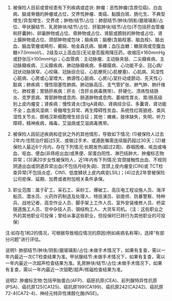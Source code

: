 1. 被保险人目前或曾经患有下列疾病或症状: 肿瘤：恶性肿瘤(含原位癌)、白血病、脑或脊髓的肿瘤或占位，交界性肿瘤、类癌、黏膜白斑、肠化生、不典型增生/异型增生、交界痣；肿物/结节/占位：肺部结节/肿块/阴影/磨玻璃影/占位、甲状腺结节、乳房肿块/结节/占位、肝脏肿块/结节/占位(不包括肝血管瘤和肝囊肿)、卵巢肿物或占位、骨肿物或占位、肾脏或膀胱的肿物或占位、肾上腺肿物或占位、颈部肿物或包块；脑疾病：脑梗(含脑栓塞、脑血栓)、脑出血、脑血管瘤或畸形、癫痫、帕金森氏病、脑瘫；血压血糖：糖尿病或空腹血糖≥7.0mmol/L、2级及以上高血压(无论是否服用降压药，收缩压≥160mmHg或舒张压≥100mmHg)；心血管病：主动脉瘤、主动脉夹层、二尖瓣疾病、主动脉瓣疾病、三尖瓣疾病、肺动脉瓣疾病、多瓣膜病、心功能不全、冠心病/冠状动脉狭窄、心绞痛、冠脉综合征、心肌梗死(心肌梗塞)、心肌病、风湿性心脏病、心房或心室增大、肺源性心脏病、心房/心室扑动或颤动、先天性心脏病；肺疾病：慢性阻塞性肺病、肺动脉高压、支气管扩张、肺气肿、肺纤维化、肺栓塞；胃肠肝疾病：肝炎（含肝炎病毒携带）、肝硬化、溃疡性结肠炎、克罗恩病、胃部肿物或息肉、肠道肿物或息肉、萎缩性胃炎、胃/肠高级别上皮内瘤变；肾疾病：慢性肾炎(含lgA肾病)、肾病综合征、多囊肾、肾功能不全；血液风湿病：骨髓增生异常、再生障碍性贫血、系统性红斑狼疮、类风湿性关节炎、朗格汉斯细胞增生综合征；其他：瘫痪，肢体缺失，失明，听力障碍，精神疾病，梅毒，艾滋病或艾滋病毒携带。

2. 被保险人因前述疾病和症状之外的其他情形，导致如下情况: (1)被保险人过去2年内:住院治疗超过5天、或做过手术、或遵医嘱需连续服药超过30天；(2)被保险人最近6个月内，存在下列情况:长期发热(超过2周)、吞咽困难、咳血或咯血、呕血、便血(非痔疮出血)或黑便、尿蛋白阳性、淋巴结肿大、肿瘤标志物异常；(3)满20岁女性被保险人，近1年内有下列情况:宫颈接触性出血、不规则阴道出血或阴道异常出血(不包括月经失调)、宫颈上皮内瘤变(CIN)或 TCT检查异常(不包括炎症、CIN1、低度鳞状上皮内病变LSIL)；(4)过去2年曾被保险公司拒保、延期、加费或者附加相关条件承保。

3. 职业范围：属于矿工、采石工、采砂工、爆破工、高压电工程设施人员、海洋船员、潜水员、火药炸药制造及处理人、特技演员、驯兽师、防暴警察、特种兵、战地记者、高空作业人员、脚手架上工作人员、室外安装维修人员、桥梁隧道施工人员、空中杂技人员、钢结构工人、大货车司机。（注：这些职业之外的其他职业可投保；曾经从事这些职业，但投保时已转行为其他职业的可投保）

注:如存在1和2的情况，可根据导致相应情况的原因(例如疾病名称等)，选择“有部分问题”进行评估。

说明1: 肺部结节/肿块/阴影/磨玻璃影/占位:未做手术情况下，如果有复查，需以一年内最近一次CT检查结果为准。甲状腺结节:未做手术情况下，如果有复查，需以一年内最近一次超声检查结果为准。乳房肿块/结节/占位:未做手术情况下，如果有复查，需以一年内最近一次钼靶/超声/核磁检查结果为准。

说明2: 肿瘤标志物:包括甲胎蛋白(AFP)、癌胚抗原(CEA)、前列腺特异性抗原(PSA)、癌抗原125(CA125)、癌抗原199(CA199)、癌抗原242(CA242)、癌抗原72-4(CA72-4)、神经元特异性烯醇化酶(NSE)。